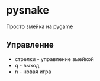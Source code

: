 # pysnake
Просто змейка на pygame

## Управление
+ стрелки - управление змейкой
+ q - выход
+ n - новая игра
